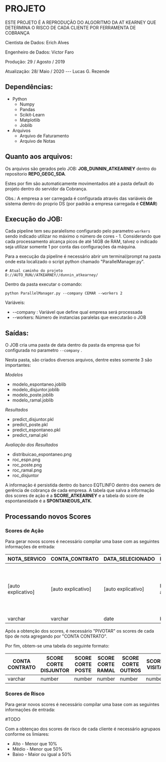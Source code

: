 # PROJETO

ESTE PROJETO É A REPRODUÇÃO DO ALGORITMO DA AT KEARNEY QUE DETERMINA O RISCO DE CADA CLIENTE POR FERRAMENTA DE COBRANÇA

Cientista de Dados: Erich Alves

Engenheiro de Dados: Victor Faro

Produção: 29 / Agosto / 2019

Atualização: 28/ Maio / 2020 --- Lucas G. Rezende 

## Dependências:

- Python
  - Numpy
  - Pandas
  - Scikit-Learn
  - Matplotlib
  - Joblib
- Arquivos
  - Arquivo de Faturamento
  - Arquivo de Notas



## Quanto aos arquivos:

Os arquivos são gerados pelo JOB: **JOB_DUNNIN_ATKEARNEY** dentro do repositorio **REPO_GEGC_SDA**.

Estes por fim são automaticamente movimentados até a pasta default do projeto dentro do servidor da Cobrança.

Obs.: A empresa a ser carregada é configurada através das variáveis de sistema dentro do proprio DS (por padrão a empresa carregada é **CEMAR**)



## Execução do JOB:

Cada pipeline tem seu paralelismo configurado pelo parametro `workers` sendo indicado utilizar no máximo o número de cores - 1.
Considerando que cada processamento alcança picos de até 14GB de RAM, talvez o indicado seja utilizar somente 1 por conta das configurações da máquina.

Para a execução da pipeline é necessário abrir um terminal/prompt na pasta onde esta localizado o script python chamado "ParallelManager.py".

```shell
# Atual caminho do projeto
D://AUTO_RUN//ATKEARNEY//dunnin_atkearney/
```



Dentro da pasta executar o comando:

```shell
python ParallelManager.py --company CEMAR --workers 2 
```

 Variáveis:

- --company : Variável que define qual empresa será processada
- --workers: Número de instancias paralelas que executarão o JOB



## Saídas:

O JOB cria uma pasta de data dentro da pasta da empresa que foi configurada no parametro `--company` .

Nesta pasta, são criados diversos arquivos, dentre estes somente 3 são importantes:

*Modelos*
- modelo_espontaneo.joblib
- modelo_disjuntor.joblib
- modelo_poste.joblib
- modelo_ramal.joblib

*Resultados*
- predict_disjuntor.pkl
- predict_poste.pkl
- predict_espontaneo.pkl
- predict_ramal.pkl

*Avaliação dos Resultados*
- distribuicao_espontaneo.png
- roc_espn.png
- roc_poste.png
- roc_ramal.png
- roc_disjuntor


A informação é persistida dentro do banco EQTLINFO dentro dos owners de gerência de cobrança de cada empresa. A tabela que salva a informação dos scores de ação é a **SCORE_ATKEARNEY** e a tabela do score de espontaneidade é a **SPONTANEOUS_ATK**.



## Processando novos Scores

### Scores de Ação

Para gerar novos scores é necessário compilar uma base com as seguintes informações de entrada:

| NOTA_SERVICO       | CONTA_CONTRATO     | DATA_SELECIONADO   | Flag_Pago         | Perc_Debito_Antigo                            | Flag_Rect    | Flag_Cort_Disj                | Flag_Cort_Post            | Flag_Cort_Ramal           | Flag_Cort_Outros                | Flag_Selec_Visi                | Flag_Exec_Visi          | Flag_Selec_Preneg                       | Flag_Exec_Preneg                   | Consumo_Medio                  | Timing                           | Flag_Parcelamento       | Tempo_Ultimo_Pagamento                 | Perc_Div                                                     | Perc_Cort_Pag             | Flag_Cort  | Perc_Cont_Susp                                | Perc_Nao_Perm                          | Flag_Selec         | Perc_Zero                             | Perc_Fat_Pg                 | Flag_Pub                   | Flag_BaixaRenda            | Flag_Resid              | Flag_Rural        | Perc_Par                                      | Flag_Parc     | Perc_Atraso_30d                                   | Flag_CNR       | Perc_Pg_CNR           | Perc_Nao_Perm_Visi                     | Perc_Nao_Perm_Preneg                            | Perc_Cort_Pag_Disj                 | Perc_Cort_Pag_Post                | Perc_Cort_Pag_Ramal              |
| ------------------ | ------------------ | ------------------ | ----------------- | --------------------------------------------- | ------------ | ----------------------------- | ------------------------- | ------------------------- | ------------------------------- | ------------------------------ | ----------------------- | --------------------------------------- | ---------------------------------- | ------------------------------ | -------------------------------- | ----------------------- | -------------------------------------- | ------------------------------------------------------------ | ------------------------- | ---------- | --------------------------------------------- | -------------------------------------- | ------------------ | ------------------------------------- | --------------------------- | -------------------------- | -------------------------- | ----------------------- | ----------------- | --------------------------------------------- | ------------- | ------------------------------------------------- | -------------- | --------------------- | -------------------------------------- | ----------------------------------------------- | ---------------------------------- | --------------------------------- | -------------------------------- |
| [auto explicativo] | [auto explicativo] | [auto explicativo] | Flag de ação Pago | Percentual de Debito que NÃO é motivo de ação | Se é recorte | Se foi executado no disjuntor | Se foi executado no Poste | Se foi executado no Ramal | Se foi executado em outro local | Se foi selecionado para visita | Se foi visita executada | Se foi selecionado para pre negativação | Se foi executada a pre negativação | Consumo médio 1 ano até a ação | Flag de Atraso maior que 30 dias | Se possuía parcelamento | Atraso minimo desde o ultimo pagamento | percentual médio do valor das faturas em relação a dívida total | Percentual de cortes pago | Se é Corte | Percentual de retornos de "CONTINUA SUSPENSO" | Percentual de "NAO PERMITIU SUSPENSAO" | Se foi selecionado | Percentual de dividas de valor zerado | Percentual de faturas pagas | Se é classe  Poder Publico | Se é subclasse Baixa Renda | Se é classe Residencial | Se é classe Rural | Percentual da divida derivada de parcelamento | Flag Parcelas | Percentual de dívida com atraso dentro de 30 dias | Se possuía CNR | Percetual do CNR pago | Percentual de "NAO PERMITIU" na visita | Percentual de "NAO PERMITIU" na pre negativacao | Percentual de Corte Disjuntor Pago | Percentual de Corte no Poste Pago | Percentual deCorte no Ramal Pago |
| varchar            | varchar            | date               | bool              | number                                        | bool         | bool                          | bool                      | bool                      | bool                            | bool                           | bool                    | bool                                    | bool                               | number                         | bool                             | bool                    | number                                 | number                                                       | number                    | bool       | number                                        | number                                 | bool               | number                                | number                      | bool                       | bool                       | bool                    | bool              | number                                        | bool          | number                                            | bool           | number                | number                                 | number                                          | number                             | number                            | number                           |



Após a obtenção dos scores, é necessário "PIVOTAR" os scores de cada tipo de nota agregando por "CONTA CONTRATO".

Por fim, obtem-se uma tabela do seguinte formato:

| CONTA CONTRATO | SCORE CORTE DISJUNTOR | SCORE CORTE POSTE | SCORE CORTE RAMAL | SCORE CORTE OUTROS | SCORE VISITA | SCORE PRENEGATIVAÇÃO |
| -------------- | --------------------- | ----------------- | ----------------- | ------------------ | ------------ | -------------------- |
| varchar        | number                | number            | number            | number             | number       | number               |



### Scores de Risco

Para gerar novos scores é necessário compilar uma base com as seguintes informações de entrada:

#TODO

Com a obtençao dos scores de risco de cada cliente é necessário agrupaos conforme os limiares:

- Alto - Menor que 10%
- Médio - Menor que 50%
- Baixo - Maior ou igual a 50%
